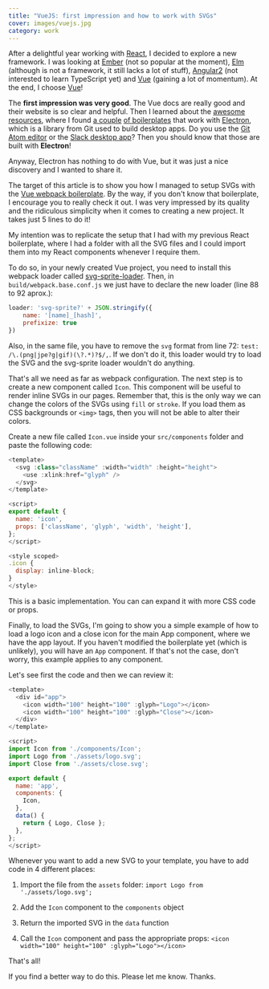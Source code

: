 ```yaml
---
title: "VueJS: first impression and how to work with SVGs"
cover: images/vuejs.jpg
category: work
---
```


After a delightful year working with [React](https://facebook.github.io/react/), I decided to explore a new framework. I was looking at [Ember](http://emberjs.com/) (not so popular at the moment), [Elm](http://elm-lang.org) (although is not a framework, it still lacks a lot of stuff), [Angular2](https://angular.io/) (not interested to learn TypeScript yet) and [Vue](https://vuejs.org) (gaining a lot of momentum). At the end, I choose [Vue](https://vuejs.org)!

The **first impression was very good**. The Vue docs are really good and their website is so clear and helpful. Then I learned about the [awesome resources](https://github.com/vuejs/awesome-vue), where I found [a couple](https://github.com/SimulatedGREG/electron-vue) [of boilerplates](https://github.com/quasarframework/quasar) that work with [Electron](https://github.com/electron/electron), which is a library from Git used to build desktop apps. Do you use the [Git Atom editor](https://atom.io/) or the [Slack desktop app](https://slack.com/downloads)? Then you should know that those are built with **Electron**!

Anyway, Electron has nothing to do with Vue, but it was just a nice discovery and I wanted to share it.

The target of this article is to show you how I managed to setup SVGs with the [Vue webpack boilerplate](https://github.com/vuejs-templates/webpack). By the way, if you don't know that boilerplate, I encourage you to really check it out. I was very impressed by its quality and the ridiculous simplicity when it comes to creating a new project. It takes just 5 lines to do it!

My intention was to replicate the setup that I had with my previous React boilerplate, where I had a folder with all the SVG files and I could import them into my React components whenever I require them.

To do so, in your newly created Vue project, you need to install this webpack loader called [svg-sprite-loader](https://github.com/kisenka/svg-sprite-loader). Then, in `build/webpack.base.conf.js` we just have to declare the new loader (line 88 to 92 aprox.):

```javascript
loader: 'svg-sprite?' + JSON.stringify({
    name: '[name]_[hash]',
    prefixize: true
})
```

Also, in the same file, you have to remove the `svg` format from line 72: `test: /\.(png|jpe?g|gif)(\?.*)?$/,`. If we don't do it, this loader would try to load the SVG and the svg-sprite loader wouldn't do anything.

That's all we need as far as webpack configuration. The next step is to create a new component called `Icon`. This component will be useful to render inline SVGs in our pages. Remember that, this is the only way we can change the colors of the SVGs using `fill` or `stroke`. If you load them as CSS backgrounds or `<img>` tags, then you will not be able to alter their colors.

Create a new file called `Icon.vue` inside your `src/components` folder and paste the following code:

```javascript
<template>
  <svg :class="className" :width="width" :height="height">
    <use :xlink:href="glyph" />
  </svg>
</template>

<script>
export default {
  name: 'icon',
  props: ['className', 'glyph', 'width', 'height'],
};
</script>

<style scoped>
.icon {
  display: inline-block;
}
</style>
```

This is a basic implementation. You can can expand it with more CSS code or props.

Finally, to load the SVGs, I'm going to show you a simple example of how to load a logo icon and a close icon for the main App component, where we have the app layout. If you haven't modified the boilerplate yet (which is unlikely), you will have an `App` component. If that's not the case, don't worry, this example applies to any component.

Let's see first the code and then we can review it:

```javascript
<template>
  <div id="app">
    <icon width="100" height="100" :glyph="Logo"></icon>
    <icon width="100" height="100" :glyph="Close"></icon>
  </div>
</template>

<script>
import Icon from './components/Icon';
import Logo from './assets/logo.svg';
import Close from './assets/close.svg';

export default {
  name: 'app',
  components: {
    Icon,
  },
  data() {
    return { Logo, Close };
  },
};
</script>
```

Whenever you want to add a new SVG to your template, you have to add code in 4 different places:

1. Import the file from the `assets` folder: `import Logo from './assets/logo.svg';`

2. Add the `Icon` component to the `components` object

3. Return the imported SVG in the `data` function

4. Call the `Icon` component and pass the appropriate props: `<icon width="100" height="100" :glyph="Logo"></icon>`

That's all!

If you find a better way to do this. Please let me know. Thanks.
